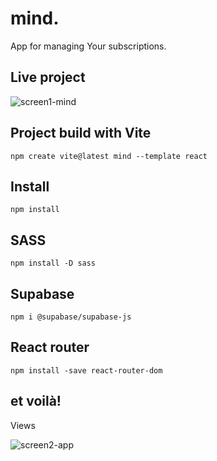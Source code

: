 # mind.


App for managing Your subscriptions.


## Live project 

[//]: # ()
[//]: # (//link)

![screen1-mind](https://user-images.githubusercontent.com/62884499/207932847-761011ee-a9e9-4f2f-b455-5ffe76d05a15.png)


## Project build with Vite

```npm create vite@latest mind --template react```

## Install

```npm install```

## SASS

```npm install -D sass```

## Supabase

```npm i @supabase/supabase-js```

## React router

```npm install -save react-router-dom```

## et voilà!


Views


![screen2-app](https://user-images.githubusercontent.com/62884499/207932852-a77d586f-2607-4e21-90d5-3ffad6edf442.png)

